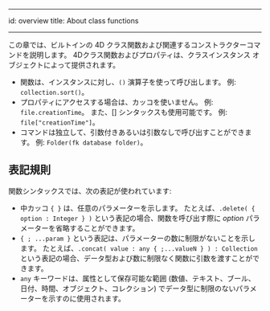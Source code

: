 - - -
id: overview title: About class functions
- - -

この章では、ビルトインの 4D クラス関数および関連するコンストラクターコマンドを説明します。 4Dクラス関数およびプロパティは、クラスインスタンス オブジェクトによって提供されます。

- 関数は、インスタンスに対し、`()` 演算子を使って呼び出します。 例: `collection.sort()`。
- プロパティにアクセスする場合は、カッコを使いません。 例: `file.creationTime`。 また、\[] シンタックスも使用可能です。 例: `file["creationTime"]`。
- コマンドは独立して、引数付きあるいは引数なしで呼び出すことができます。 例: `Folder(fk database folder)`。

## 表記規則

関数シンタックスでは、次の表記が使われています:

- 中カッコ `{ }` は、任意のパラメーターを示します。 たとえば、`.delete( { option : Integer } )` という表記の場合、関数を呼び出す際に *option* パラメーターを省略することができます。
- `{ ; ...param }` という表記は、パラメーターの数に制限がないことを示します。 たとえば、`.concat( value : any { ;...valueN } ) : Collection` という表記の場合、データ型および数に制限なく関数に引数を渡すことができます。
- `any` キーワードは、属性として保存可能な範囲 (数値、テキスト、ブール、日付、時間、オブジェクト、コレクション) でデータ型に制限のないパラメーターを示すのに使用されます。 


